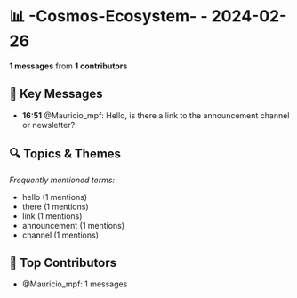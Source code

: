 # 📊 -Cosmos-Ecosystem- - 2024-02-26
**1 messages** from **1 contributors**

## 💬 Key Messages
- **16:51** @Mauricio_mpf: Hello, is there a link to the announcement channel or newsletter?

## 🔍 Topics & Themes
*Frequently mentioned terms:*
- hello (1 mentions)
- there (1 mentions)
- link (1 mentions)
- announcement (1 mentions)
- channel (1 mentions)

## 👥 Top Contributors
- @Mauricio_mpf: 1 messages